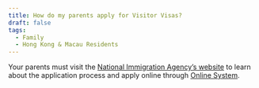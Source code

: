 ```yaml
---
title: How do my parents apply for Visitor Visas?
draft: false
tags:
  - Family
  - Hong Kong & Macau Residents
---
```

Your parents must visit the [National Immigration Agency’s website](https://www.immigration.gov.tw/5382/5385/7244/7250/7296/%E5%81%9C%E7%95%99/30159/) to learn about the application process and apply online through [Online System](https://coa.immigration.gov.tw/coa-frontend/overseas-honk-macao " to NIA Online System website").